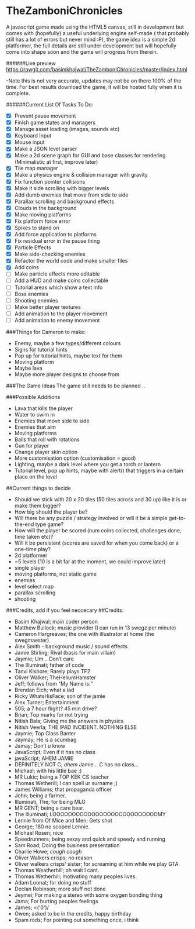 # TheZamboniChronicles
A javascript game made using the HTML5 canvas, still in development but comes with (hopefully) a useful underlying engine self-made ( that probably still has a lot of errors but never mind :P), the game idea is a simple 2d platformer, the full details are still under development but will hopefully come into shape soon and the game will progress from therein. 

######Live preview
https://rawgit.com/basimkhajwal/TheZamboniChronicles/master/index.html

-Note this is not very accurate, updates may not be on there 100% of the time. For best results download the game, it will be hosted fully when it is complete.

######Current List Of Tasks To Do:
- [x] Prevent pause movement
- [x] Finish game states and managers
- [x] Manage asset loading (images, sounds etc)
- [x] Keyboard Input
- [x] Mouse input
- [x] Make a JSON level parser
- [x] Make a 2d scene graph for GUI and base classes for rendering (Minimalistic at first, improve later)
- [x] Tile map manager
- [x] Make a physics engine & collision manager with gravity
- [x] Fix function pointer collisions
- [x] Make it side scrolling with bigger levels
- [x] Add dumb enemies that move from side to side
- [x] Parallax scrolling and background effects
- [x] Clouds in the background
- [x] Make moving platforms
- [x] Fix platform force error
- [x] Spikes to stand on
- [x] Add force application to platforms
- [x] Fix residual error in the pause thing
- [x] Particle Effects
- [x] Make side-checking enemies
- [x] Refactor the world code and make smaller files
- [x] Add coins
- [ ] Make particle effects more editable
- [ ] Add a HUD and make coins collectable
- [ ] Tutorial areas which show a text info
- [ ] Boss enemies
- [ ] Shooting enemies
- [ ] Make better player textures
- [ ] Add animation to the player movement
- [ ] Add animation to enemy movement

###Things for Cameron to make:
- Enemy, maybe a few types/different colours
- Signs for tutorial hints
- Pop up for tutorial hints, maybe text for them
- Moving platform
- Maybe lava
- Maybe more player designs to choose from

###The Game Ideas
The game still needs to be planned ..

###Possible Additions
- Lava that kills the player
- Water to swim in
- Enemies that move side to side
- Enemies that aim
- Moving platforms
- Balls that roll with rotations
- Gun for player
- Change player skin option
- More customisation option (customisation = good)
- Lighting, maybe a dark level where you get a torch or lantern
- Tutorial level, pop up hints, maybe with alert() that triggers in a certain place on the level

##Current things to decide
- Should we stick with 20 x 20 tiles (50 tiles across and 30 up) like it is or make them bigger?
- How big should the player be?
- Will there be any puzzle / strategy involved or will it be a simple get-to-the-end type game?
- How will the player be scored (num coins collected, challenges done, time taken etc)?
- Will it be persistent (scores are saved for when you come back) or a one-time play?
- 2d platformer
- ~5 levels (10 is a bit far at the moment, we could improve later)
- single player
- moving platforms, not static game
- enemies
- level select map
- parallax scrolling
- shooting

###Credits, add if you feel neccecary
##Credits:
- Basim Khajwal; main coder person 
- Matthew Bullock; music provider (I can run in 13 swegz per minute)
- Cameron Hargreaves; the one with illustrator at home (the swegmaester)
- Alex Smith - background music / sound effects
- Jamie Stirling; Rival (basis for main villain) 
- Jaymie; Um… Don’t care
- The Illuminati; father of code
- Tanvi Kishore; Rarely plays TF2
- Oliver Walker; TheHeliumHamster
- Jeff; follows from “My Name is:”
- Brendan Eich; what a lad
- Ricky WhatsHisFace; son of the jamie
- Alex Turner; Entertainment
- 505; a 7 hour flight? 45 min drive?
- Brian; Top marks for not trying
- Nitish Bala; Giving me the answers in physics
- Nitish Veerla; THE IPAD INCIDENT. NOTHING ELSE
- Jaymie; Top Class Banter
- Jaymay; He is a scumbag
- Jamay; Don’t u know
- JavaScript; Even if it has no class
- javaScript; AHEM JAMIE
- DEFINITELY NOT C; *ahem* Jamie... C has no class…
- Michael; with his little  bae ;)
- MR Lukic; being a TOP KEK CS teacher
- Thomas Wetherill; I can spell ur surname ;)
- James Williams; that propaganda officer
- John; being a farmer.
- Illuminati, The; for being MLG
- MR GENT; being a care bear.
- The Illuminati; LOOOOOOOOOOOOOOOOOOOOOOOOOOOMY
- Lennie from Of Mice and Men; Gets shot
- George; 180 no scoped Lennie.
- Michael Rosen; nice
- Speedrunners; being sexay and quick and speedy and running
- Sam Road; Doing the business presentation
- Charlie Howe; *cough cough*
- Oliver Walkers crisps; no reason
- Oliver walkers crisps’ sister; for screaming at him while we play GTA
- Thomas Weatherhill; oh wait I cant.
- Thomas Wetherhill; motivating many peoples lives.
- Adam Loonat; for doing no stuff
- Declan Robinson; more stuff not done
- Jeymei; For making a stereo with some oxygen bonding thing
- Jama; For hurting peoples feelings
- James; <('0')/
- Owen; asked to be in the credits, happy birthday
- Spam rods; For pointing out something once, i think
